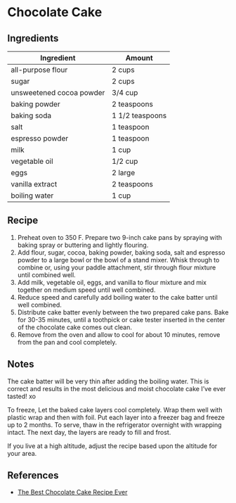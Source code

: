 # Chocolate Cake

## Ingredients

| Ingredient               | Amount          |
| ------------------------ | --------------- |
| all-purpose flour        | 2 cups          |
| sugar                    | 2 cups          |
| unsweetened cocoa powder | 3/4 cup         |
| baking powder            | 2 teaspoons     |
| baking soda              | 1 1/2 teaspoons |
| salt                     | 1 teaspoon      |
| espresso powder          | 1 teaspoon      |
| milk                     | 1 cup           |
| vegetable oil            | 1/2 cup         |
| eggs                     | 2 large         |
| vanilla extract          | 2 teaspoons     |
| boiling water            | 1 cup           |

## Recipe

1. Preheat oven to 350 F. Prepare two 9-inch cake pans by spraying with baking spray or buttering and lightly flouring.
2. Add flour, sugar, cocoa, baking powder, baking soda, salt and espresso powder to a large bowl or the bowl of a stand mixer. Whisk through to combine or, using your paddle attachment, stir through flour mixture until combined well.
3. Add milk, vegetable oil, eggs, and vanilla to flour mixture and mix together on medium speed until well combined.
4. Reduce speed and carefully add boiling water to the cake batter until well combined.
5. Distribute cake batter evenly between the two prepared cake pans. Bake for 30-35 minutes, until a toothpick or cake tester inserted in the center of the chocolate cake comes out clean.
6. Remove from the oven and allow to cool for about 10 minutes, remove from the pan and cool completely.

## Notes

The cake batter will be very thin after adding the boiling water. This is correct and results in the most delicious and moist chocolate cake I’ve ever tasted! xo

To freeze, Let the baked cake layers cool completely. Wrap them well with plastic wrap and then with foil. Put each layer into a freezer bag and freeze up to 2 months. To serve, thaw in the refrigerator overnight with wrapping intact. The next day, the layers are ready to fill and frost.

If you live at a high altitude, adjust the recipe based upon the altitude for your area.

## References

- [The Best Chocolate Cake Recipe Ever](https://addapinch.com/the-best-chocolate-cake-recipe-ever/)
